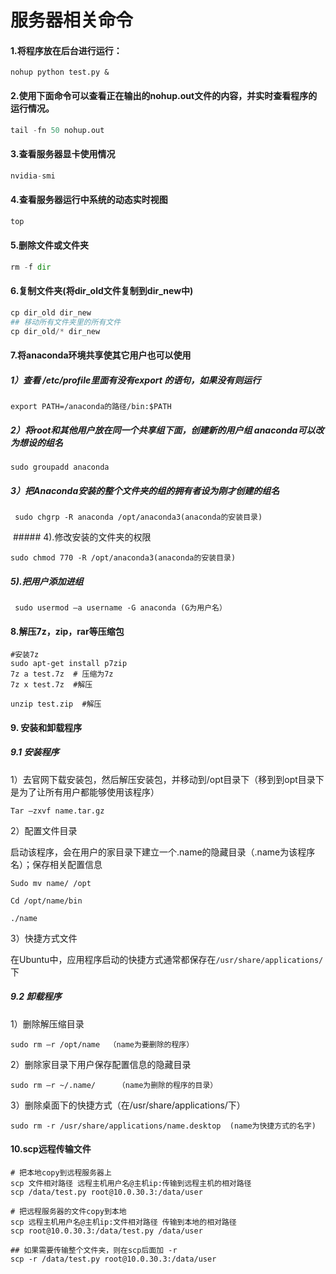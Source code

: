 # 服务器相关命令

#### 1.将程序放在后台进行运行：
```
nohup python test.py &
```


#### 2.使用下面命令可以查看正在输出的nohup.out文件的内容，并实时查看程序的运行情况。

```python
tail -fn 50 nohup.out
```


#### 3.查看服务器显卡使用情况

```python
nvidia-smi
```


#### 4.查看服务器运行中系统的动态实时视图

```python
top
```


#### 5.删除文件或文件夹

```python
rm -f dir
```


#### 6.复制文件夹(将dir_old文件复制到dir_new中)

```python
cp dir_old dir_new
## 移动所有文件夹里的所有文件
cp dir_old/* dir_new
```


#### 7.将anaconda环境共享使其它用户也可以使用

##### 1）查看 /etc/profile里面有没有export 的语句，如果没有则运行
```
export PATH=/anaconda的路径/bin:$PATH
```

##### 2）将root和其他用户放在同一个共享组下面，创建新的用户组 anaconda可以改为想设的组名
```
sudo groupadd anaconda
```
##### 3）把Anaconda安装的整个文件夹的组的拥有者设为刚才创建的组名
```
 sudo chgrp -R anaconda /opt/anaconda3(anaconda的安装目录)
```
 ##### 4).修改安装的文件夹的权限
```
sudo chmod 770 -R /opt/anaconda3(anaconda的安装目录) 
```
##### 5).把用户添加进组  
```
 sudo usermod –a username -G anaconda (G为用户名）
```



#### 8.解压7z，zip，rar等压缩包

```
#安装7z
sudo apt-get install p7zip
7z a test.7z  # 压缩为7z
7z x test.7z  #解压

unzip test.zip  #解压
```



#### 9. 安装和卸载程序

##### 9.1 安装程序

1）去官网下载安装包，然后解压安装包，并移动到/opt目录下（移到到opt目录下是为了让所有用户都能够使用该程序）

```
Tar –zxvf name.tar.gz
```

2）配置文件目录

启动该程序，会在用户的家目录下建立一个.name的隐藏目录（.name为该程序名）；保存相关配置信息

```
Sudo mv name/ /opt

Cd /opt/name/bin

./name
```

3）快捷方式文件

在Ubuntu中，应用程序启动的快捷方式通常都保存在`/usr/share/applications/`下

##### 9.2 卸载程序

1）删除解压缩目录

````
sudo rm –r /opt/name  （name为要删除的程序）
````

2）删除家目录下用户保存配置信息的隐藏目录

```
sudo rm –r ~/.name/     （name为删除的程序的目录）
```

3）删除桌面下的快捷方式（在/usr/share/applications/下）

```
sudo rm -r /usr/share/applications/name.desktop  (name为快捷方式的名字)
```



#### 10.scp远程传输文件

```
# 把本地copy到远程服务器上
scp 文件相对路径 远程主机用户名@主机ip:传输到远程主机的相对路径
scp /data/test.py root@10.0.30.3:/data/user

# 把远程服务器的文件copy到本地
scp 远程主机用户名@主机ip:文件相对路径 传输到本地的相对路径
scp root@10.0.30.3:/data/test.py /data/user

## 如果需要传输整个文件夹，则在scp后面加 -r
scp -r /data/test.py root@10.0.30.3:/data/user
```

